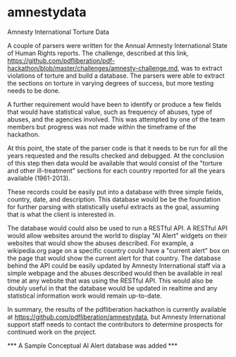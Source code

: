 amnestydata
===========

Amnesty International Torture Data

A couple of parsers were written for the Annual Amnesty International State of Human Rights reports. The challenge, described at this link, 
https://github.com/pdfliberation/pdf-hackathon/blob/master/challenges/amnesty-challenge.md, was to extract violations of torture and build a database. The parsers were able to extract the sections on torture in varying degrees of success, but more testing needs to be done. 

A further requirement would have been to identify or produce a few fields that would have statistical value, such as frequency of abuses, type of abuses, and the agencies involved. This was attempted by one of the team members but progress was not made within the timeframe of the hackathon.

At this point, the state of the parser code is that it needs to be run for all the years requested and the results checked and debugged. At the conclusion of this step then data would be available that would consist of the "torture and other ill-treatment" sections for each country reported for all the years available (1961-2013).

These records could be easily put into a database with three simple fields, country, date, and description. This database would be be the foundation for further parsing with statistically useful extracts as the goal, assuming that is what the client is interested in.

The database would could also be used to run a RESTful API. A RESTful API would allow websites around the world to display "AI Alert" widgets on their websites that would show the abuses described. For example, a wikipedia.org page on a specific country could have a "current alert" box on the page that would show the current alert for that country. The database behind the API could be easily updated by Amnesty International staff via a simple webpage and the abuses described would then be available in real time at any website that was using the RESTful API. This would also be doubly useful in that the database would be updated in realtime and any statistical information work would remain up-to-date. 

In summary, the results of the pdfliberation hackathon is currently available at https://github.com/pdfliberation/amnestydata, but Amnesty International support staff needs to contact the contributors to determine prospects for continued work on the project.

*** A Sample Conceptual AI Alert database was added ***